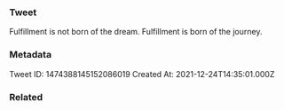 ### Tweet
Fulfillment is not born of the dream. Fulfillment is born of the journey.

### Metadata
Tweet ID: 1474388145152086019
Created At: 2021-12-24T14:35:01.000Z

### Related

